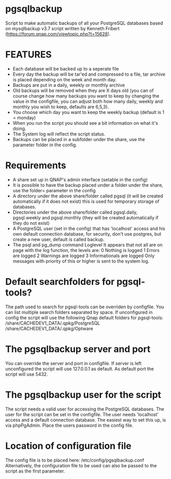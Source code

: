 # pgsqlbackup
Script to make automatic backups of all your PostgreSQL databases based on mysqlbackup v3.7 script written by Kenneth Fribert (https://forum.qnap.com/viewtopic.php?t=15628).

# FEATURES
* Each database will be backed up to a seperate file
* Every day the backup will be tar'ed and compressed to a file, tar archive is placed depending on the week and month day.
* Backups are put in a daily, weekly or monthly archive
* Old backups will be removed when they are X days old (you can of course change how many backups you want to keep by changing the value in the configfile, you can adjust both how many daily, weekly and monthly you wish to keep, defaults are 6,5,3).
* You choose which day you want to keep the weekly backup (default is 1 = monday)
* When you run the script you should see a bit information on what it's doing.
* The System log will reflect the script status.
* Backups can be placed in a subfolder under the share, use the parameter folder in the config.

# Requirements
* A share set up in QNAP's admin interface (setable in the config)
* It is possible to have the backup placed under a folder under the share, use the folder= parameter in the config
* A directory under the above share/folder called pgsql (it will be created automatically if it does not exist) this is used for temporary storage of databases.
* Directories under the above share/folder called pgsql.daily, pgsql.weekly and pgsql.monthly (they will be created automatically if they do not exist)
* A PostgreSQL user (set in the config) that has 'localhost' access and his own default connection database, for security, don't use postgres, but create a new user, default is called backup. 
* The psql and pg_dump command
Loglevel
It appears that not all are on page with the log function, the levels are:
0 Nothing is logged
1 Errors are logged
2 Warnings are logged
3 Informationals are logged
Only messages with priority of this or higher is sent to the system log.

# Default searchfolders for pgsql-tools?
The path used to search for pgsql-tools can be overriden by configfile. You can list multiple search folders separated by space. If unconfigured in config the script will use the 
following Qnap default folders for pgsql-tools: /share/CACHEDEV1_DATA/.qpkg/PostgreSQL /share/CACHEDEV1_DATA/.qpkg/Optware

# The pgsqlbackup server and port
You can override the server and port in configfile. If server is left unconfigured the script will use 127.0.0.1 as default. As default port the script will use 5432.

# The pgsqlbackup user for the script
The script needs a valid user for accessing the PostgreSQL databases. The user for the script can be set in the configfile.
The user needs 'localhost' access and a default connection database. The easiest way to set this up, is via phpPgAdmin.
Place the users password in the config file.

# Location of configuration file
The config file is to be placed here: /etc/config/pgsqlbackup.conf
Alternatively, the configuration file to be used can also be passed to the script as the first parameter.
